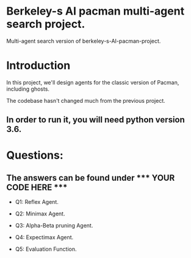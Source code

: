 # Berkeley-s AI pacman multi-agent search project. 
Multi-agent search version of berkeley-s-AI-pacman-project.

# Introduction

In this project, we'll design agents for the classic version of Pacman, including ghosts.

The codebase hasn't changed much from the previous project.

## In order to run it, you will need python version 3.6.

# Questions:

## The answers can be found under *** YOUR CODE HERE ***

* Q1: Reflex Agent. 
  
* Q2: Minimax Agent.

* Q3: Alpha-Beta pruning Agent.

* Q4: Expectimax Agent.

* Q5: Evaluation Function.
